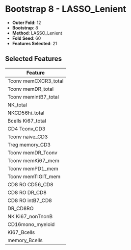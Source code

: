 # Bootstrap 8 - LASSO_Lenient

- **Outer Fold**: 12
- **Bootstrap**: 8
- **Method**: LASSO_Lenient
- **Fold Seed**: 60
- **Features Selected**: 21

## Selected Features

| Feature |
|---------|
| Tconv memCXCR3_total |
| Tconv memDR_total |
| Tconv memintB7_total |
| NK_total |
| NKCD56hi_total |
| Bcells Ki67_total |
| CD4 Tconv_CD3 |
| Tconv naive_CD3 |
| Treg memory_CD3 |
| Tconv memDR_Tconv |
| Tconv memKi67_mem |
| Tconv memPD1_mem |
| Tconv memTIGIT_mem |
| CD8 RO CD56_CD8 |
| CD8 RO DR_CD8 |
| CD8 RO intB7_CD8 |
| DR_CD8RO |
| NK Ki67_nonTnonB |
| CD16mono_myeloid |
| Ki67_Bcells |
| memory_Bcells |
